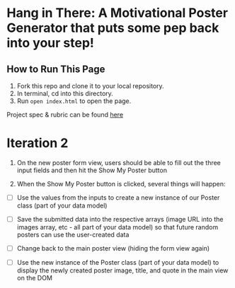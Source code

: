 # Hang in There: A Motivational Poster Generator that puts some pep back into your step!

## How to Run This Page

1. Fork this repo and clone it to your local repository.
2. In terminal, cd into this directory.
3. Run `open index.html` to open the page.


Project spec & rubric can be found [here](https://frontend.turing.io/projects/module-1/hang-in-there.html)


# Iteration 2

1. On the new poster form view, users should be able to fill out the three input fields and then hit the Show My Poster button

2. When the Show My Poster button is clicked, several things will happen:

- [ ] Use the values from the inputs to create a new instance of our Poster class (part of your data model)

- [ ] Save the submitted data into the respective arrays (image URL into the images array, etc - all part of your data model) so that future random posters can use the user-created data

- [ ] Change back to the main poster view (hiding the form view again)

- [ ] Use the new instance of the Poster class (part of your data model) to display the newly created poster image, title, and quote in the main view on the DOM
